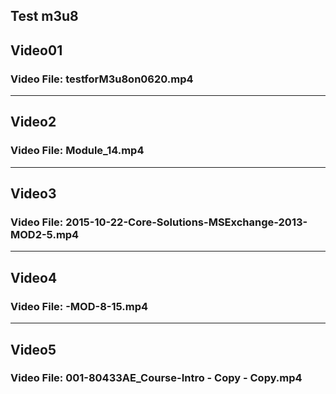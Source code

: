 <h2>Test m3u8</h2>
<h2>Video01</h2>
<h3>Video File: testforM3u8on0620.mp4</h3>
<hr />
<h2>Video2</h2>
<h3>Video File: Module_14.mp4</h3>
<hr />
<h2>Video3</h2>
<h3>Video File: 2015-10-22-Core-Solutions-MSExchange-2013-MOD2-5.mp4</h3>
<hr />
<h2>Video4</h2>
<h3>Video File: -MOD-8-15.mp4</h3>
<hr />
<h2>Video5</h2>
<h3>Video File: 001-80433AE_Course-Intro - Copy - Copy.mp4</h3>

